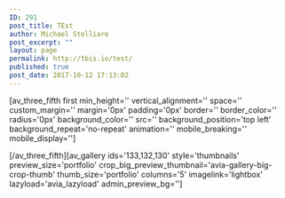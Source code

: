 ```yaml
---
ID: 291
post_title: TEst
author: Michael Stolliare
post_excerpt: ""
layout: page
permalink: http://tbis.io/test/
published: true
post_date: 2017-10-12 17:13:02
---
```

[av_three_fifth first min_height='' vertical_alignment='' space='' custom_margin='' margin='0px' padding='0px' border='' border_color='' radius='0px' background_color='' src='' background_position='top left' background_repeat='no-repeat' animation='' mobile_breaking='' mobile_display='']

[/av_three_fifth][av_gallery ids='133,132,130' style='thumbnails' preview_size='portfolio' crop_big_preview_thumbnail='avia-gallery-big-crop-thumb' thumb_size='portfolio' columns='5' imagelink='lightbox' lazyload='avia_lazyload' admin_preview_bg='']